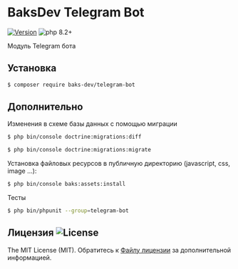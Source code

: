 # BaksDev Telegram Bot

[![Version](https://img.shields.io/badge/version-7.0.27-blue)](https://github.com/baks-dev/telegram-bot/releases)
![php 8.2+](https://img.shields.io/badge/php-min%208.1-red.svg)

Модуль Telegram бота

## Установка

``` bash
$ composer require baks-dev/telegram-bot
```

## Дополнительно

Изменения в схеме базы данных с помощью миграции

``` bash
$ php bin/console doctrine:migrations:diff

$ php bin/console doctrine:migrations:migrate
```

Установка файловых ресурсов в публичную директорию (javascript, css, image ...):

``` bash
$ php bin/console baks:assets:install
```

Тесты

``` bash
$ php bin/phpunit --group=telegram-bot
```

## Лицензия ![License](https://img.shields.io/badge/MIT-green)

The MIT License (MIT). Обратитесь к [Файлу лицензии](LICENSE.md) за дополнительной информацией.
